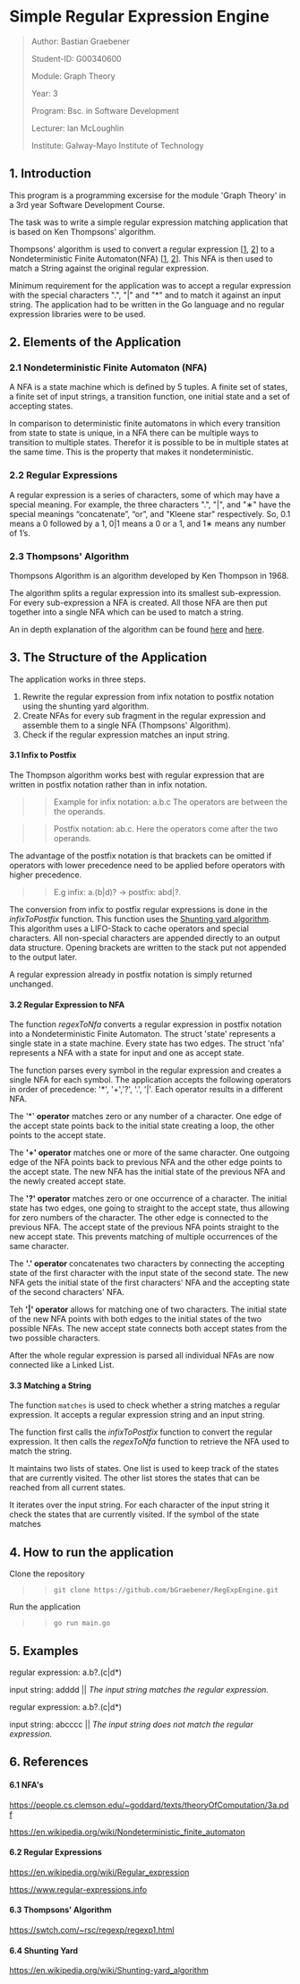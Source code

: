 # Simple Regular Expression Engine

>Author: Bastian Graebener 
>
>Student-ID: G00340600
>
>Module: Graph Theory
>
>Year: 3
>
>Program: Bsc. in Software Development
>
>Lecturer: Ian McLoughlin
>
>Institute: Galway-Mayo Institute of Technology

## 1. Introduction
This program is a programming excersise for the module 'Graph Theory' in a 3rd year Software Development Course.

The task was to write a simple regular expression matching application that is based on Ken Thompsons' algorithm.

Thompsons' algorithm is used to convert a regular expression [[1](https://en.wikipedia.org/wiki/Regular_expression), 
    [2](https://www.regular-expressions.info)] to a 
Nondeterministic Finite Automaton(NFA) [[1](https://people.cs.clemson.edu/~goddard/texts/theoryOfComputation/3a.pdf), 
    [2](https://en.wikipedia.org/wiki/Nondeterministic_finite_automaton)].
This NFA is then used to match a String against the original regular expression.  

Minimum requirement for the application was to accept a regular expression with the special characters 
".", "|" and "*" and to match it against an input string. The application had to be written in the Go language
and no regular expression libraries were to be used. 



## 2. Elements of the Application  
### 2.1 Nondeterministic Finite Automaton (NFA)
A NFA is a state machine which is defined by 5 tuples. A finite set of states, a finite set of
input strings, a transition function, one initial state and a set of accepting states.

In comparison to deterministic finite automatons in which every transition from state to state is unique,
in a NFA there can be multiple ways to transition to multiple states. Therefor it is possible to be in multiple
states at the same time. This is the property that makes it nondeterministic.

### 2.2 Regular Expressions
A regular expression is a series of characters, some of which may have a special meaning.
For example, the three characters ".", "|", and "∗" have the special meanings “concatenate”, “or”, and "Kleene
star" respectively. So, 0.1 means a 0 followed by a 1, 0|1 means a 0 or a 1,
and 1∗ means any number of 1’s. 

### 2.3 Thompsons' Algorithm 
Thompsons Algorithm is an algorithm developed by Ken Thompson in 1968.

The algorithm splits a regular expression into its smallest sub-expression. For every sub-expression a NFA is created. 
All those NFA are then put together into a single NFA which can be used to match a string.

An in depth explanation of the algorithm can be found [here](https://en.wikipedia.org/wiki/Thompson%27s_construction) and 
[here](https://swtch.com/~rsc/regexp/regexp1.html).


## 3. The Structure of the Application

The application works in three steps.

1. Rewrite the regular expression from infix notation to postfix notation using the shunting yard algorithm.
1. Create NFAs for every sub fragment in the regular expression and assemble them to a single NFA (Thompsons' Algorithm).  
1. Check if the regular expression matches an input string.


#### 3.1 Infix to Postfix
The Thompson algorithm works best with regular expression that are written in postfix notation rather than in infix
notation. 

>>Example for infix notation: a.b.c The operators are between the the operands. 

>>Postfix notation: ab.c. Here the operators come after the two operands. 

The advantage of the postfix notation is that brackets can be omitted if operators with lower precedence need to 
be applied before operators with higher precedence.
>> E.g infix: a.(b|d)?  -> postfix: abd|?.

The conversion from infix to postfix regular expressions is done in the _infixToPostfix_ function.
This function uses the [Shunting yard algorithm](https://en.wikipedia.org/wiki/Shunting-yard_algorithm).  
This algorithm uses a LIFO-Stack to cache operators and special characters. All non-special characters are appended directly to an 
output data structure. Opening brackets are written to the stack put not appended to the output later.

A regular expression already in postfix notation is simply returned unchanged.

#### 3.2 Regular Expression to NFA
The function _regexToNfa_ converts a regular expression in postfix notation into a Nondeterministic Finite Automaton.
The struct 'state' represents a single state in a state machine. Every state has two edges.
The struct 'nfa' represents a NFA with a state for input and one as accept state.

The function parses every symbol in the regular expression and creates a single NFA for each symbol.
The application accepts the following operators in order of precedence: '*', '+','?', '.', '|'.
Each operator results in a different NFA. 

The '*' **operator** matches zero or any number of a character. One edge of the accept state points back to the initial 
state creating a loop, the other points to the accept state. 

The **'+' operator** matches one or more of the same character. One outgoing edge of the NFA points back to previous NFA and
the other edge points to the accept state. The new NFA has the initial state of the previous NFA and the newly 
created accept state.

The **'?' operator** matches zero or one occurrence of a character. The initial state has two edges, one going to straight
to the accept state, thus allowing for zero numbers of the character. The other edge is connected to the previous NFA.
The accept state of the previous NFA points straight to the new accept state. This prevents matching of multiple 
occurrences of the same character.   

The **'.' operator** concatenates two characters by connecting the accepting state of the first character with the input state of
the second state. The new NFA gets the initial state of the first characters' NFA and the accepting state of the second
characters' NFA. 

Teh **'|' operator** allows for matching one of two characters. The initial state of the new NFA points with both
edges to the initial states of the two possible NFAs. The new accept state connects both accept states from the two 
possible characters.

After the whole regular expression is parsed all individual NFAs are now connected like a Linked List.

#### 3.3 Matching a String
The function `matches` is used to check whether a string matches a regular expression. It accepts a regular expression 
string and an input string. 

The function first calls the _infixToPostfix_ function to convert the regular expression. It then calls the _regexToNfa_
function to retrieve the NFA used to match the string.

It maintains two lists of states. One list is used to keep track of the states that are currently visited. The other
list stores the states that can be reached from all current states. 

It iterates over the input string. For each character of the input string it check the states that are currently
visited. If the symbol of the state matches    


## 4. How to run the application
Clone the repository
>> `git clone https://github.com/bGraebener/RegExpEngine.git`

Run the application
>> `go run main.go`

## 5. Examples
regular expression: a.b?.(c|d*)

input string: adddd || _The input string matches the regular expression._

regular expression: a.b?.(c|d*)

input string: abcccc || _The input string does not match the regular expression._


## 6. References
#### 6.1 NFA's
https://people.cs.clemson.edu/~goddard/texts/theoryOfComputation/3a.pdf

https://en.wikipedia.org/wiki/Nondeterministic_finite_automaton

#### 6.2 Regular Expressions
https://en.wikipedia.org/wiki/Regular_expression

https://www.regular-expressions.info

#### 6.3 Thompsons' Algorithm
https://swtch.com/~rsc/regexp/regexp1.html 

#### 6.4 Shunting Yard
https://en.wikipedia.org/wiki/Shunting-yard_algorithm
